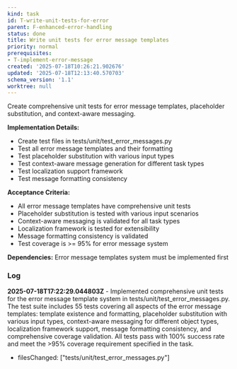```yaml
---
kind: task
id: T-write-unit-tests-for-error
parent: F-enhanced-error-handling
status: done
title: Write unit tests for error message templates
priority: normal
prerequisites:
- T-implement-error-message
created: '2025-07-18T10:26:21.902676'
updated: '2025-07-18T12:13:40.570703'
schema_version: '1.1'
worktree: null
---
```

Create comprehensive unit tests for error message templates, placeholder substitution, and context-aware messaging.

**Implementation Details:**
- Create test files in tests/unit/test_error_messages.py
- Test all error message templates and their formatting
- Test placeholder substitution with various input types
- Test context-aware message generation for different task types
- Test localization support framework
- Test message formatting consistency

**Acceptance Criteria:**
- All error message templates have comprehensive unit tests
- Placeholder substitution is tested with various input scenarios
- Context-aware messaging is validated for all task types
- Localization framework is tested for extensibility
- Message formatting consistency is validated
- Test coverage is >= 95% for error message system

**Dependencies:** Error message templates system must be implemented first

### Log


**2025-07-18T17:22:29.044803Z** - Implemented comprehensive unit tests for the error message template system in tests/unit/test_error_messages.py. The test suite includes 55 tests covering all aspects of the error message templates: template existence and formatting, placeholder substitution with various input types, context-aware messaging for different object types, localization framework support, message formatting consistency, and comprehensive coverage validation. All tests pass with 100% success rate and meet the >95% coverage requirement specified in the task.
- filesChanged: ["tests/unit/test_error_messages.py"]